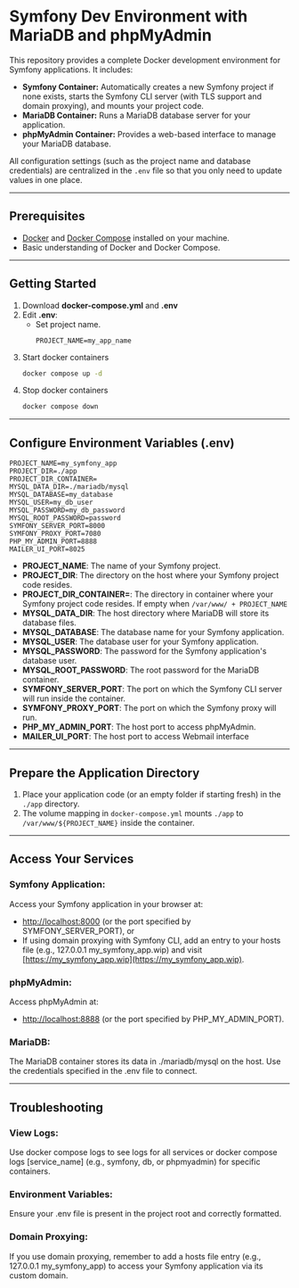# Symfony Dev Environment with MariaDB and phpMyAdmin

This repository provides a complete Docker development environment for Symfony applications. It includes:

- **Symfony Container:** Automatically creates a new Symfony project if none exists, starts the Symfony CLI server (with TLS support and domain proxying), and mounts your project code.
- **MariaDB Container:** Runs a MariaDB database server for your application.
- **phpMyAdmin Container:** Provides a web-based interface to manage your MariaDB database.

All configuration settings (such as the project name and database credentials) are centralized in the `.env` file so that you only need to update values in one place.

---

## Prerequisites

- [Docker](https://docs.docker.com/get-docker/) and [Docker Compose](https://docs.docker.com/compose/install/) installed on your machine.
- Basic understanding of Docker and Docker Compose.

---

## Getting Started

1. Download **docker-compose.yml** and **.env**
2. Edit **.env**:
   * Set project name.
     ```dotenv 
     PROJECT_NAME=my_app_name
     ```
3. Start docker containers
   ```bash
   docker compose up -d
   ```
4. Stop docker containers
   ```bash
   docker compose down
   ```

---

## Configure Environment Variables (.env)
```dotenv
PROJECT_NAME=my_symfony_app
PROJECT_DIR=./app
PROJECT_DIR_CONTAINER=
MYSQL_DATA_DIR=./mariadb/mysql
MYSQL_DATABASE=my_database
MYSQL_USER=my_db_user
MYSQL_PASSWORD=my_db_password
MYSQL_ROOT_PASSWORD=password
SYMFONY_SERVER_PORT=8000
SYMFONY_PROXY_PORT=7080
PHP_MY_ADMIN_PORT=8888
MAILER_UI_PORT=8025
```
* **PROJECT_NAME**: The name of your Symfony project.
* **PROJECT_DIR**: The directory on the host where your Symfony project code resides.
* **PROJECT_DIR_CONTAINER=**: The directory in container where your Symfony project code resides. If empty when `/var/www/ + PROJECT_NAME`
* **MYSQL_DATA_DIR**: The host directory where MariaDB will store its database files.
* **MYSQL_DATABASE**: The database name for your Symfony application.
* **MYSQL_USER**: The database user for your Symfony application.
* **MYSQL_PASSWORD**: The password for the Symfony application's database user.
* **MYSQL_ROOT_PASSWORD**: The root password for the MariaDB container.
* **SYMFONY_SERVER_PORT**: The port on which the Symfony CLI server will run inside the container.
* **SYMFONY_PROXY_PORT**: The port on which the Symfony proxy will run.
* **PHP_MY_ADMIN_PORT**: The host port to access phpMyAdmin.
* **MAILER_UI_PORT**: The host port to access Webmail interface

---

## Prepare the Application Directory
1. Place your application code (or an empty folder if starting fresh) in the `./app` directory.
2. The volume mapping in `docker-compose.yml` mounts `./app` to `/var/www/${PROJECT_NAME}` inside the container.

---

## Access Your Services
### **Symfony Application**:
Access your Symfony application in your browser at:
   * [http://localhost:8000](http://localhost:8000) (or the port specified by SYMFONY_SERVER_PORT), or
   * If using domain proxying with Symfony CLI, add an entry to your hosts file (e.g., 127.0.0.1 my_symfony_app.wip) and visit [https://my_symfony_app.wip](https://my_symfony_app.wip).
### **phpMyAdmin**:
Access phpMyAdmin at:
   * [http://localhost:8888](http://localhost:8888) (or the port specified by PHP_MY_ADMIN_PORT).
### **MariaDB**:
The MariaDB container stores its data in ./mariadb/mysql on the host. Use the credentials specified in the .env file to connect.

---

## Troubleshooting
### View Logs:
Use docker compose logs to see logs for all services or docker compose logs [service_name] (e.g., symfony, db, or phpmyadmin) for specific containers.
### Environment Variables:
Ensure your .env file is present in the project root and correctly formatted.
### Domain Proxying:
If you use domain proxying, remember to add a hosts file entry (e.g., 127.0.0.1 my_symfony_app) to access your Symfony application via its custom domain.

